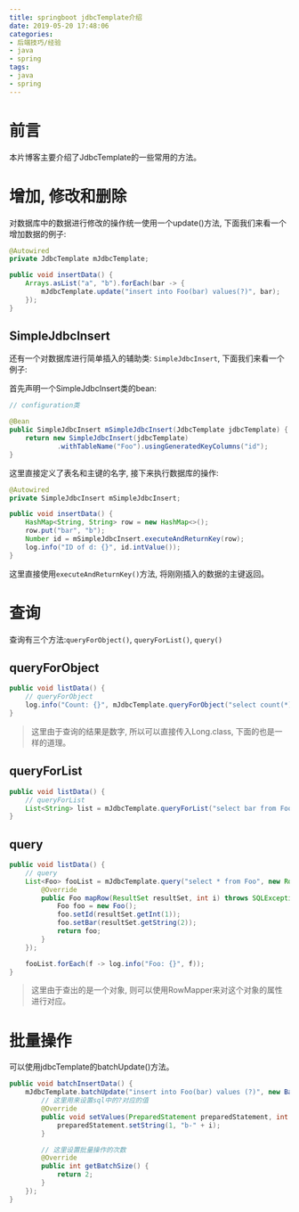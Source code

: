 ```yaml
---
title: springboot jdbcTemplate介绍
date: 2019-05-20 17:48:06
categories:
- 后端技巧/经验
- java
- spring
tags:
- java
- spring
---
```


# 前言

本片博客主要介绍了JdbcTemplate的一些常用的方法。

<!--more-->

# 增加, 修改和删除

对数据库中的数据进行修改的操作统一使用一个update()方法, 下面我们来看一个增加数据的例子:

```java
@Autowired
private JdbcTemplate mJdbcTemplate;

public void insertData() {
    Arrays.asList("a", "b").forEach(bar -> {
        mJdbcTemplate.update("insert into Foo(bar) values(?)", bar);
    });
}
```

## SimpleJdbcInsert

还有一个对数据库进行简单插入的辅助类: `SimpleJdbcInsert`, 下面我们来看一个例子:

首先声明一个SimpleJdbcInsert类的bean:

```java
// configuration类

@Bean
public SimpleJdbcInsert mSimpleJdbcInsert(JdbcTemplate jdbcTemplate) {
    return new SimpleJdbcInsert(jdbcTemplate)
            .withTableName("Foo").usingGeneratedKeyColumns("id");
}
```

这里直接定义了表名和主键的名字, 接下来执行数据库的操作:

```java
@Autowired
private SimpleJdbcInsert mSimpleJdbcInsert;

public void insertData() {
    HashMap<String, String> row = new HashMap<>();
    row.put("bar", "b");
    Number id = mSimpleJdbcInsert.executeAndReturnKey(row);
    log.info("ID of d: {}", id.intValue());
}
```

这里直接使用`executeAndReturnKey()`方法, 将刚刚插入的数据的主键返回。

# 查询

查询有三个方法:`queryForObject()`, `queryForList()`, `query()`

## queryForObject

```java
public void listData() {
    // queryForObject
    log.info("Count: {}", mJdbcTemplate.queryForObject("select count(*) from Foo", Long.class));
}
```
> 这里由于查询的结果是数字, 所以可以直接传入Long.class, 下面的也是一样的道理。

## queryForList

```java
public void listData() {
    // queryForList
    List<String> list = mJdbcTemplate.queryForList("select bar from Foo", String.class);
}
```

## query

```java
public void listData() {
    // query
    List<Foo> fooList = mJdbcTemplate.query("select * from Foo", new RowMapper<Foo>() {
        @Override
        public Foo mapRow(ResultSet resultSet, int i) throws SQLException {
            Foo foo = new Foo();
            foo.setId(resultSet.getInt(1));
            foo.setBar(resultSet.getString(2));
            return foo;
        }
    });

    fooList.forEach(f -> log.info("Foo: {}", f));
}
```

> 这里由于查出的是一个对象, 则可以使用RowMapper来对这个对象的属性进行对应。

# 批量操作

可以使用jdbcTemplate的batchUpdate()方法。

```java
public void batchInsertData() {
    mJdbcTemplate.batchUpdate("insert into Foo(bar) values (?)", new BatchPreparedStatementSetter() {
        // 这里用来设置sql中的?对应的值
        @Override
        public void setValues(PreparedStatement preparedStatement, int i) throws SQLException {
            preparedStatement.setString(1, "b-" + i);
        }

        // 这里设置批量操作的次数
        @Override
        public int getBatchSize() {
            return 2;
        }
    });
}
```
